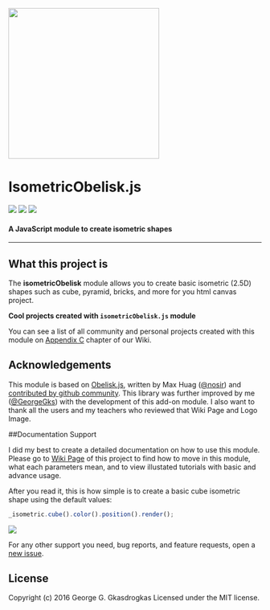 <img width="300" height="300" src="https://i.imgur.com/szGmEA8.png"></img>
# IsometricObelisk.js
![](https://img.shields.io/badge/version-1.0%20stable-2980b9.svg?style=flat-square) ![](https://img.shields.io/badge/ECMAScript-2015%20/%20v6-1abc9c.svg?style=flat-square) ![](https://img.shields.io/badge/license-MIT-3498db.svg?style=flat-square) 

#### A JavaScript module to create isometric shapes
----------

## What this project is

 The **isometricObelisk** module allows you to create basic isometric
 (2.5D) shapes such as cube, pyramid, bricks, and more for you html
 canvas project.
 
**Cool projects created with `isometricObelisk.js` module**

You can see a list of all community and personal projects created with this module on [Appendix C](https://github.com/GeorgeGks/isometricObelisk.js/wiki/Appendix-C) chapter of our Wiki.

## Acknowledgements

This module is based on [Obelisk.js](https://github.com/nosir/obelisk.js),  written by Max Huag ([@nosir](https://github.com/nosir/)) and [contributed by github community](https://github.com/nosir/obelisk.js/graphs/contributors). This library was further improved by me ([@GeorgeGks](https://github.com/GeorgeGks)) with the development of this add-on module. I also want to thank all the users and my teachers who reviewed that Wiki Page and Logo Image.

##Documentation Support

I did my best to create a detailed documentation on how to use this module. Please go to [Wiki Page](https://github.com/GeorgeGks/isometricObelisk.js/wiki) of this project to find how to move in this module, what each parameters mean, and to view illustated tutorials with basic and advance usage.

After you read it, this is how simple is to create a basic cube isometric shape using the default values:

```javascript
_isometric.cube().color().position().render();
```
![](http://s32.postimg.org/qve8lqh9x/Selection_001.png)

For any other support you need, bug reports, and feature requests, open a [new issue](https://github.com/GeorgeGks/isometricObelisk.js/issues/new). 

## License

Copyright (c) 2016 George G. Gkasdrogkas Licensed under the MIT license.
